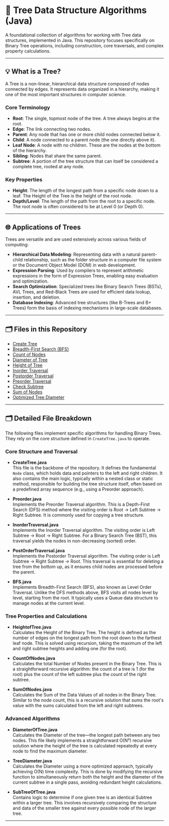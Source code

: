 # 🌳 Tree Data Structure Algorithms (Java)

A foundational collection of algorithms for working with Tree data structures, implemented in Java. This repository focuses specifically on Binary Tree operations, including construction, core traversals, and complex property calculations.

---

## 💡 What is a Tree?
A Tree is a non-linear, hierarchical data structure composed of nodes connected by edges. It represents data organized in a hierarchy, making it one of the most important structures in computer science. 

### Core Terminology
- **Root**: The single, topmost node of the tree. A tree always begins at the root.
- **Edge**: The link connecting two nodes.
- **Parent**: Any node that has one or more child nodes connected below it.
- **Child**: A node connected to a parent node (the one directly above it).
- **Leaf Node**: A node with no children. These are the nodes at the bottom of the hierarchy.
- **Sibling**: Nodes that share the same parent.
- **Subtree**: A portion of the tree structure that can itself be considered a complete tree, rooted at any node.

### Key Properties
- **Height**: The length of the longest path from a specific node down to a leaf. The Height of the Tree is the height of the root node.
- **Depth/Level**: The length of the path from the root to a specific node. The root node is often considered to be at Level 0 (or Depth 0).

---

## 🌐 Applications of Trees
Trees are versatile and are used extensively across various fields of computing:

- **Hierarchical Data Modeling**: Representing data with a natural parent-child relationship, such as the folder structure in a computer file system or the Document Object Model (DOM) in web development.
- **Expression Parsing**: Used by compilers to represent arithmetic expressions in the form of Expression Trees, enabling easy evaluation and optimization.
- **Search Optimization**: Specialized trees like Binary Search Trees (BSTs), AVL Trees, and Red-Black Trees are used for efficient data lookup, insertion, and deletion.
- **Database Indexing**: Advanced tree structures (like B-Trees and B+ Trees) form the basis of indexing mechanisms in large-scale databases.

---

## 🗂️ Files in this Repository

- [Create Tree](CreateTree.java)  
- [Breadth-First Search (BFS)](BFS.java)  
- [Count of Nodes](CountOfNodes.java)  
- [Diameter of Tree](DiameterOfTree.java)  
- [Height of Tree](HeightofTree.java)  
- [Inorder Traversal](InorderTraversal.java)  
- [Postorder Traversal](PostOrderTraversal.java)  
- [Preorder Traversal](Preorder.java)  
- [Check Subtree](SubTreeOfTree.java)  
- [Sum of Nodes](SumOfNodes.java)  
- [Optimized Tree Diameter](TreeDiameter.java) 

---

## 🗂️ Detailed File Breakdown
The following files implement specific algorithms for handling Binary Trees. They rely on the core structure defined in `CreateTree.java` to operate.

### Core Structure and Traversal
- **CreateTree.java**  
  This file is the backbone of the repository. It defines the fundamental `Node` class, which holds data and pointers to the left and right children. It also contains the main logic, typically within a nested class or static method, responsible for building the tree structure itself, often based on a predefined array sequence (e.g., using a Preorder approach).

- **Preorder.java**  
  Implements the Preorder Traversal algorithm. This is a Depth-First Search (DFS) method where the visiting order is Root → Left Subtree → Right Subtree. It is commonly used for copying a tree structure.

- **InorderTraversal.java**  
  Implements the Inorder Traversal algorithm. The visiting order is Left Subtree → Root → Right Subtree. For a Binary Search Tree (BST), this traversal yields the nodes in non-decreasing (sorted) order.

- **PostOrderTraversal.java**  
  Implements the Postorder Traversal algorithm. The visiting order is Left Subtree → Right Subtree → Root. This traversal is essential for deleting a tree from the bottom up, as it ensures child nodes are processed before the parent.

- **BFS.java**  
  Implements Breadth-First Search (BFS), also known as Level Order Traversal. Unlike the DFS methods above, BFS visits all nodes level by level, starting from the root. It typically uses a Queue data structure to manage nodes at the current level.

### Tree Properties and Calculations
- **HeightofTree.java**  
  Calculates the Height of the Binary Tree. The height is defined as the number of edges on the longest path from the root down to the farthest leaf node. This is solved using recursion, taking the maximum of the left and right subtree heights and adding one (for the root).

- **CountOfNodes.java**  
  Calculates the total Number of Nodes present in the Binary Tree. This is a straightforward recursive algorithm: the count of a tree is 1 (for the root) plus the count of the left subtree plus the count of the right subtree.

- **SumOfNodes.java**  
  Calculates the Sum of the Data Values of all nodes in the Binary Tree. Similar to the node count, this is a recursive solution that sums the root's value with the sums calculated from the left and right subtrees.

### Advanced Algorithms
- **DiameterOfTree.java**  
  Calculates the Diameter of the tree—the longest path between any two nodes. This file likely implements a straightforward O(N²) recursive solution where the height of the tree is calculated repeatedly at every node to find the maximum diameter.

- **TreeDiameter.java**  
  Calculates the Diameter using a more optimized approach, typically achieving O(N) time complexity. This is done by modifying the recursive function to simultaneously return both the height and the diameter of the current subtree in a single pass, avoiding redundant height calculations.

- **SubTreeOfTree.java**  
  Contains logic to determine if one given tree is an identical Subtree within a larger tree. This involves recursively comparing the structure and data of the smaller tree against every possible node of the larger tree.

---
